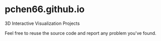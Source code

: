 pchen66.github.io
=================
3D Interactive Visualization Projects

Feel free to reuse the source code and report any problem you've found.

